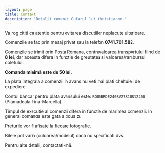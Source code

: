 ```yaml
---
layout: page
title: Contact
description: "Detalii comenzi Cufarul lui Christianne."
---
```


Va rog cititi cu atentie pentru evitarea discutiilor neplacute ulterioare.

Comenzile se fac prin mesaj privat sau la telefon **0741.701.582**.

Comenzile se trimit prin Posta Romana, contravaloarea transportului fiind de **8 lei**, dar aceasta difera in functie de greutatea si valoarea/rambursul coletului.

**Comanda minimă este de 50 lei.**

La plata integrala a comenzii in avans nu veti mai plati cheltuieli de expediere.

Contul bancar pentru plata avansului este:
`RO86BRDE240SV27818812400` (Plamadeala Irina-Marcella)

Timpul de executie al comenzii difera in functie de marimea comenzii. In general comanda este gata a doua zi.

Preturile vor fi afisate la fiecare fotografie.

Bilele pot varia (culoarea/modelul) dacă nu specificati dvs.

Pentru alte detalii, contactati-mă.
